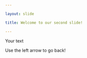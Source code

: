 ```yaml
---

layout: slide

title: Welcome to our second slide!

---
```


Your text

Use the left arrow to go back!
